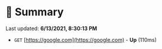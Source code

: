 # 📖 Summary
Last updated: **6/13/2021, 8:30:13 PM**

- `GET` [https://google.com](https://google.com) - **Up** (110ms)

